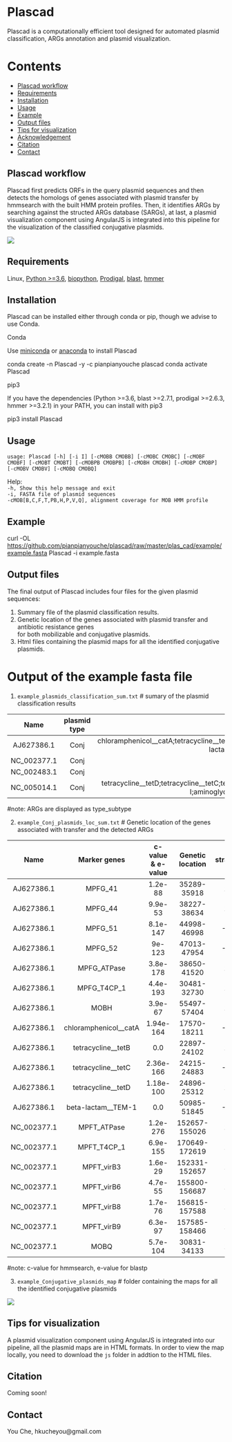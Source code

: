 # Plascad
Plascad is a computationally efficient tool designed for automated plasmid classification, ARGs annotation and plasmid visualization.


# Contents

* [Plascad workflow](#1)
* [Requirements](#2)
* [Installation](#3)
* [Usage](#4)
* [Example](#5)
* [Output files](#6)
* [Tips for visualization](#7)
* [Acknowledgement](#8)
* [Citation](#9)
* [Contact](#10)

<h2 id="1">Plascad workflow</h2>
Plascad first predicts ORFs in the query plasmid sequences and then detects the homologs of genes associated with plasmid transfer by hmmsearch with the built HMM protein profiles. Then, it identifies ARGs by searching against the structed ARGs database (SARGs), at last, a plasmid visualization component using AngularJS is integrated into this pipeline for the visualization of the classified conjugative plasmids.


![](https://github.com/pianpianyouche/plascad/blob/master/Plascad.jpg) 

<h2 id="2">Requirements</h2>

Linux,
[Python >=3.6](https://www.python.org/downloads/), 
[biopython](https://biopython.org/),
[Prodigal](https://github.com/hyattpd/Prodigal),
[blast](https://blast.ncbi.nlm.nih.gov/Blast.cgi?CMD=Web&PAGE_TYPE=BlastDocs&DOC_TYPE=Download),
[hmmer](http://hmmer.org/)


<h2 id="3">Installation</h2>
Plascad can be installed either through conda or pip, though we advise to use Conda. 


Conda

Use [miniconda](https://docs.conda.io/en/latest/miniconda.html) or [anaconda](https://www.anaconda.com/) to install Plascad

conda create -n Plascad -y -c pianpianyouche plascad
conda activate Plascad

pip3

If you have the dependencies (Python >=3.6, blast >=2.7.1, prodigal >=2.6.3, hmmer >=3.2.1) in your PATH, you can install with pip3

pip3 install Plascad

<h2 id="4">Usage</h2>

`usage: Plascad [-h] [-i I] [-cMOBB CMOBB] [-cMOBC CMOBC] [-cMOBF CMOBF]
               [-cMOBT CMOBT] [-cMOBPB CMOBPB] [-cMOBH CMOBH] [-cMOBP CMOBP]
               [-cMOBV CMOBV] [-cMOBQ CMOBQ]`  

Help:  
    `-h, Show this help message and exit`   
    `-i, FASTA file of plasmid sequences`  
    `-cMOB[B,C,F,T,PB,H,P,V,Q], alignment coverage for MOB HMM profile`

<h2 id="5">Example</h2>

curl -OL https://github.com/pianpianyouche/plascad/raw/master/plas_cad/example/example.fasta
Plascad -i example.fasta

<h2 id="6">Output files</h2>

The final output of Plascad includes four files for the given plasmid sequences:  
1) Summary file of the plasmid classification results.  
2) Genetic location of the genes associated with plasmid transfer and antibiotic resistance genes  
      for both mobilizable and conjugative plasmids. 
3) Html files containing the plasmid maps for all the identified conjugative plasmids.

# Output of the example fasta file
1) `example_plasmids_classification_sum.txt` # sumary of the plasmid classification results  

| Name | plasmid type | ARGs |
| :-: | :-: | :-: |
| AJ627386.1 | Conj| chloramphenicol__catA;tetracycline__tetB;tetracycline__tetC;tetracycline__tetD;beta-lactam__TEM-1 |
| NC_002377.1 | Conj |  |
| NC_002483.1 | Conj |  |
| NC_005014.1 | Conj | tetracycline__tetD;tetracycline__tetC;tetracycline__tetB;aminoglycoside__aph(3'')-I;aminoglycoside__aph(6)-I |  

#note: ARGs are displayed as type_subtype  

2) `example_Conj_plasmids_loc_sum.txt` # Genetic location of the genes associated with transfer and the detected ARGs  

| Name | Marker genes | c-value & e-value | Genetic location | strand |
| :-: | :-: | :-: | :-: | :-: |
| AJ627386.1 | MPFG_41 | 1.2e-88 | 35289-35918 | 1 |
| AJ627386.1 | MPFG_44 | 9.9e-53 | 38227-38634 | 1 |
| AJ627386.1 | MPFG_51 | 8.1e-147 | 44998-46998 | -1 |
| AJ627386.1 | MPFG_52 | 9e-123 | 47013-47954 | -1 |
| AJ627386.1 | MPFG_ATPase | 3.8e-178 | 38650-41520 | 1 |
| AJ627386.1 | MPFG_T4CP_1 | 4.4e-193 | 30481-32730 | 1 |
| AJ627386.1 | MOBH | 3.9e-67 | 55497-57404 | 1 |
| AJ627386.1 | chloramphenicol__catA | 1.94e-164 | 17570-18211 | -1 |
| AJ627386.1 | tetracycline__tetB | 0.0 | 22897-24102 | 1 |
| AJ627386.1 | tetracycline__tetC | 2.36e-166 | 24215-24883 | -1 |
| AJ627386.1 | tetracycline__tetD | 1.18e-100 | 24896-25312 | 1 |
| AJ627386.1 | beta-lactam__TEM-1 | 0.0 | 50985-51845 | -1 |
| NC_002377.1 | MPFT_ATPase | 1.2e-276 | 152657-155026 | 1 |
| NC_002377.1 | MPFT_T4CP_1 | 6.9e-155 | 170649-172619 | 1 |
| NC_002377.1 | MPFT_virB3 | 1.6e-29 | 152331-152657 | 1 |
| NC_002377.1 | MPFT_virB6 | 4.7e-55 | 155800-156687 | 1 |
| NC_002377.1 | MPFT_virB8 | 1.7e-76 | 156815-157588 | 1 |
| NC_002377.1 | MPFT_virB9 | 6.3e-97 | 157585-158466 | 1 |
| NC_002377.1 | MOBQ | 5.7e-104 | 30831-34133 | 1 |  

#note: c-value for hmmsearch, e-value for blastp 


3) `example_Conjugative_plasmids_map` # folder containing the maps for all the identified conjugative plasmids  

![](https://github.com/pianpianyouche/plascad/blob/master/example.jpg)  

<h2 id="7">Tips for visualization</h2>

A plasmid visualization component using AngularJS is integrated into our pipeline, all the plasmid maps are in HTML formats. In order to view the map locally, you need to download the `js` folder in addtion to the HTML files.  

<h2 id="8">Citation</h2>  
Coming soon!  

<h2 id="8">Contact</h2>  
You Che, hkucheyou@gmail.com 
